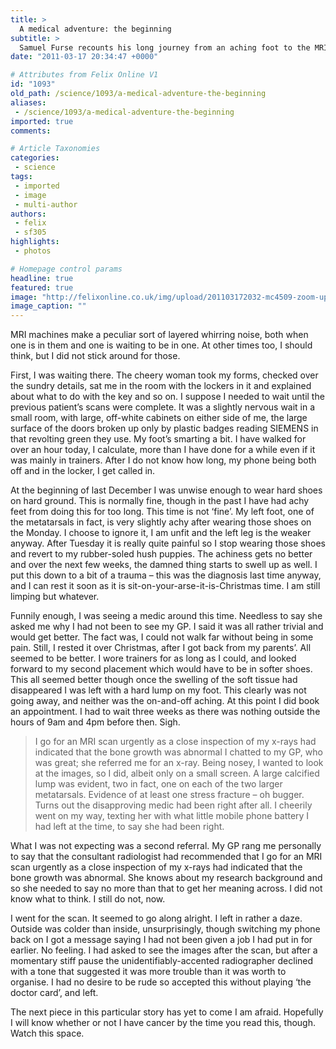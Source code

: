 ```yaml
---
title: >
  A medical adventure: the beginning
subtitle: >
  Samuel Furse recounts his long journey from an aching foot to the MRI machine
date: "2011-03-17 20:34:47 +0000"

# Attributes from Felix Online V1
id: "1093"
old_path: /science/1093/a-medical-adventure-the-beginning
aliases:
 - /science/1093/a-medical-adventure-the-beginning
imported: true
comments:

# Article Taxonomies
categories:
 - science
tags:
 - imported
 - image
 - multi-author
authors:
 - felix
 - sf305
highlights:
 - photos

# Homepage control params
headline: true
featured: true
image: "http://felixonline.co.uk/img/upload/201103172032-mc4509-zoom-upper-view11.jpg"
image_caption: ""
---
```


MRI machines make a peculiar sort of layered whirring noise, both when one is in them and one is waiting to be in one. At other times too, I should think, but I did not stick around for those.

First, I was waiting there. The cheery woman took my forms, checked over the sundry details, sat me in the room with the lockers in it and explained about what to do with the key and so on. I suppose I needed to wait until the previous patient’s scans were complete. It was a slightly nervous wait in a small room, with large, off-white cabinets on either side of me, the large surface of the doors broken up only by plastic badges reading SIEMENS in that revolting green they use. My foot’s smarting a bit. I have walked for over an hour today, I calculate, more than I have done for a while even if it was mainly in trainers. After I do not know how long, my phone being both off and in the locker, I get called in.

At the beginning of last December I was unwise enough to wear hard shoes on hard ground. This is normally fine, though in the past I have had achy feet from doing this for too long. This time is not ‘fine’. My left foot, one of the metatarsals in fact, is very slightly achy after wearing those shoes on the Monday. I choose to ignore it, I am unfit and the left leg is the weaker anyway. After Tuesday it is really quite painful so I stop wearing those shoes and revert to my rubber-soled hush puppies. The achiness gets no better and over the next few weeks, the damned thing starts to swell up as well. I put this down to a bit of a trauma – this was the diagnosis last time anyway, and I can rest it soon as it is sit-on-your-arse-it-is-Christmas time. I am still limping but whatever.

Funnily enough, I was seeing a medic around this time. Needless to say she asked me why I had not been to see my GP. I said it was all rather trivial and would get better. The fact was, I could not walk far without being in some pain. Still, I rested it over Christmas, after I got back from my parents’. All seemed to be better. I wore trainers for as long as I could, and looked forward to my second placement which would have to be in softer shoes. This all seemed better though once the swelling of the soft tissue had disappeared I was left with a hard lump on my foot. This clearly was not going away, and neither was the on-and-off aching. At this point I did book an appointment. I had to wait three weeks as there was nothing outside the hours of 9am and 4pm before then. Sigh.
> I go for an MRI scan urgently as a close inspection of my x-rays had indicated that the bone growth was abnormal
I chatted to my GP, who was great; she referred me for an x-ray. Being nosey, I wanted to look at the images, so I did, albeit only on a small screen. A large calcified lump was evident, two in fact, one on each of the two larger metatarsals. Evidence of at least one stress fracture – oh bugger. Turns out the disapproving medic had been right after all. I cheerily went on my way, texting her with what little mobile phone battery I had left at the time, to say she had been right.

What I was not expecting was a second referral. My GP rang me personally to say that the consultant radiologist had recommended that I go for an MRI scan urgently as a close inspection of my x-rays had indicated that the bone growth was abnormal. She knows about my research background and so she needed to say no more than that to get her meaning across. I did not know what to think. I still do not, now.

I went for the scan. It seemed to go along alright. I left in rather a daze. Outside was colder than inside, unsurprisingly, though switching my phone back on I got a message saying I had not been given a job I had put in for earlier. No feeling. I had asked to see the images after the scan, but after a momentary stiff pause the unidentifiably-accented radiographer declined with a tone that suggested it was more trouble than it was worth to organise. I had no desire to be rude so accepted this without playing ‘the doctor card’, and left.

The next piece in this particular story has yet to come I am afraid. Hopefully I will know whether or not I have cancer by the time you read this, though. Watch this space.
